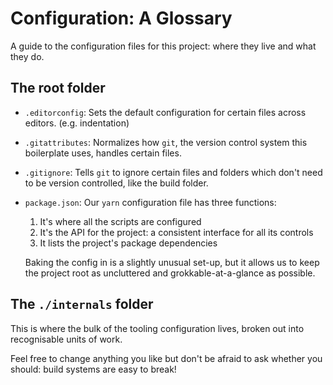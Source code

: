 # Configuration: A Glossary

A guide to the configuration files for this project: where they live and what they do.

## The root folder

- `.editorconfig`: Sets the default configuration for certain files across editors. (e.g. indentation)

- `.gitattributes`: Normalizes how `git`, the version control system this boilerplate uses, handles certain files.

- `.gitignore`: Tells `git` to ignore certain files and folders which don't need to be version controlled, like the build folder.

- `package.json`: Our `yarn` configuration file has three functions:

  1. It's where all the scripts are configured
  2. It's the API for the project: a consistent interface for all its controls
  3. It lists the project's package dependencies

  Baking the config in is a slightly unusual set-up, but it allows us to keep
  the project root as uncluttered and grokkable-at-a-glance as possible.

## The `./internals` folder

This is where the bulk of the tooling configuration lives, broken out into recognisable units of work.

Feel free to change anything you like but don't be afraid to ask whether you should: build systems are easy to break!
